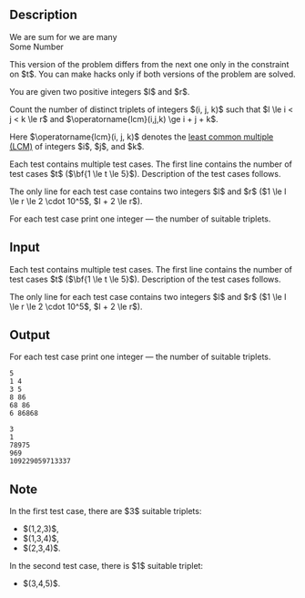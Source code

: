## Description

<div><div class="epigraph"><div class="epigraph-text"><span class="tex-font-style-it">We are sum for we are many</span></div><div class="epigraph-source">Some Number</div></div><p><span class="tex-font-style-bf">This version of the problem differs from the next one only in the constraint on $t$. You can make hacks only if both versions of the problem are solved.</span></p><p>You are given two positive integers $l$ and $r$.</p><p>Count the number of distinct triplets of integers $(i, j, k)$ such that $l \le i &lt; j &lt; k \le r$ and $\operatorname{lcm}(i,j,k) \ge i + j + k$.</p><p>Here $\operatorname{lcm}(i, j, k)$ denotes the <a href="https://en.wikipedia.org/wiki/Least_common_multiple">least common multiple (LCM)</a> of integers $i$, $j$, and $k$.</p></div><div class="input-specification"><p>Each test contains multiple test cases. The first line contains the number of test cases $t$ ($\bf{1 \le t \le 5}$). Description of the test cases follows.</p><p>The only line for each test case contains two integers $l$ and $r$ ($1 \le l \le r \le 2 \cdot 10^5$, $l + 2 \le r$).</p></div><div class="output-specification"><p>For each test case print one integer&nbsp;— the number of suitable triplets.</p></div>

## Input

<p>Each test contains multiple test cases. The first line contains the number of test cases $t$ ($\bf{1 \le t \le 5}$). Description of the test cases follows.</p><p>The only line for each test case contains two integers $l$ and $r$ ($1 \le l \le r \le 2 \cdot 10^5$, $l + 2 \le r$).</p>

## Output

<p>For each test case print one integer&nbsp;— the number of suitable triplets.</p>





```input1|2,4,6
5
1 4
3 5
8 86
68 86
6 86868
```




```output1
3
1
78975
969
109229059713337
```



## Note

<p>In the first test case, there are $3$ suitable triplets: </p><ul> <li> $(1,2,3)$, </li><li> $(1,3,4)$, </li><li> $(2,3,4)$. </li></ul><p>In the second test case, there is $1$ suitable triplet: </p><ul> <li> $(3,4,5)$. </li></ul>
